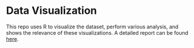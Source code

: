# Data Visualization
This repo uses R to visualize the dataset, perform various analysis, and shows the relevance of these visualizations. A detailed report can be found [here](data_visualization_report.pdf).
